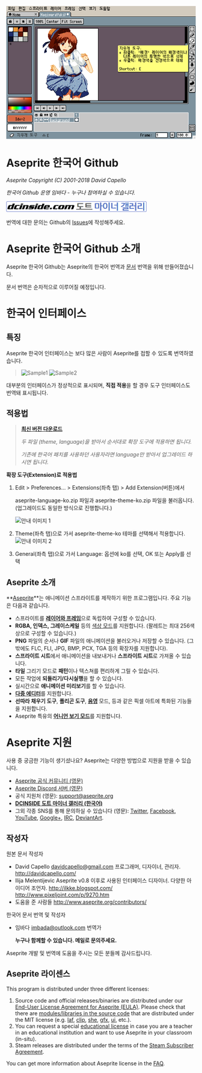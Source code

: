 ![HelloWorld](gitsource/HelloWorld.png)

# Aseprite 한국어 Github

*Aseprite Copyright (C) 2001-2018 David Capello*

*한국어 Github 운영 임바다 - 누구나 참여하실 수 있습니다.*

[![도트 마이너 갤러리](gitsource/dotgall.png)](http://gall.dcinside.com/m/pixelart)

번역에 대한 문의는 Github의 [Issues](https://github.com/ImBada/Aseprite-Korean/issues)에 작성해주세요.

# Aseprite 한국어 Github 소개

Aseprite 한국어 Github는 Aseprite의 한국어 번역과 [문서](https://www.aseprite.org/docs/) 번역을 위해 만들어졌습니다.

문서 번역은 순차적으로 이루어질 예정입니다.

# 한국어 인터페이스

## 특징

Aseprite 한국어 인터페이스는 보다 많은 사람이 Aseprite를 접할 수 있도록 번역하였습니다.

> ![Sample1](https://raw.githubusercontent.com/ImBada/Aseprite-Korean/master/gitsource/beta1/beta1.png) ![Sample2](https://raw.githubusercontent.com/ImBada/Aseprite-Korean/master/gitsource/beta1/beta2.png)

대부분의 인터페이스가 정상적으로 표시되며, **직접 적용**을 할 경우 도구 인터페이스도 번역돼 표시됩니다.

## 적용법

>[**최신 버전 다운로드**](https://github.com/ImBada/Aseprite-Korean/releases)
>
>*두 파일 (theme, language)을 받아서 순서대로 확장 도구에 적용하면 됩니다.*
>
>*기존에 한국어 패치를 사용하던 사용자라면 language만 받아서 업그레이드 하시면 됩니다.*
>

**확장 도구(Extension)로 적용법**

1. Edit > Preferences... > Extensions(좌측 탭) > Add Extension(버튼)에서

   aseprite-language-ko.zip 파일과 aseprite-theme-ko.zip 파일을 불러옵니다. (업그레이드도 동일한 방식으로 진행합니다.)

   ![안내 이미지 1](https://raw.githubusercontent.com/ImBada/Aseprite-Korean/master/gitsource/beta1/beta3.png)


1. Theme(좌측 탭)으로 가서 aseprite-theme-ko 테마를 선택해서 적용합니다.
	![안내 이미지 2](https://raw.githubusercontent.com/ImBada/Aseprite-Korean/master/gitsource/beta1/beta4.png)
2. General(좌측 탭)으로 가서 Language: 옵션에 ko를 선택, OK 또는 Apply를 선택


## Aseprite 소개
**[Aseprite](https://www.aseprite.org/)**는 애니메이션 스프라이트를 제작하기 위한 프로그램입니다. 주요 기능은 다음과 같습니다.
* 스프라이트를 [**레이어와 프레임**](http://www.aseprite.org/docs/timeline/)으로 독립하여 구성할 수 있습니다.
* **RGBA, 인덱스, 그레이스케일** 등의 [색상 모드](http://www.aseprite.org/docs/color/)를 지원합니다. (팔레트는 최대 256색상으로 구성할 수 있습니다.)
* **PNG** 파일의 순서나 **GIF** 파일의 애니메이션을 불러오거나 저장할 수 있습니다. (그밖에도
  FLC, FLI, JPG, BMP, PCX, TGA 등의 확장자를 지원합니다).
* **스프라이트 시트**에서 애니메이션을 내보내거나 **스프라이트 시트**로 가져올 수 있습니다.
* **타일** 그리기 모드로 **패턴**이나 텍스쳐를 편리하게 그릴 수 있습니다.
* 모든 작업에 **되돌리기/다시실행**을 할 수 있습니다.
* 실시간으로 **애니메이션 미리보기**를 할 수 있습니다.
* [**다중 에디터**](http://www.aseprite.org/docs/workspace/#drag-and-drop-tabs)를 지원합니다.
* **선따라 채우기 도구**, **폴리곤 도구**, [**음영**](http://www.aseprite.org/docs/shading/) 모드, 등과 같은 픽셀 아트에 특화된 기능들을 지원합니다.
* Aseprite 특유의 [**어니언 보기 모드**](https://www.aseprite.org/docs/animation/#onion-skinning)를 지원합니다.

# Aseprite 지원

사용 중 궁금한 기능이 생기셨나요? Aseprite는 다양한 방법으로 지원을 받을 수 있습니다.

* [Aseprite 공식 커뮤니티 (영문)](https://community.aseprite.org/)
* [Aseprite Discord 서버 (영문)](https://discord.gg/Yb2CeX8)
* 공식 지원처 (영문): [support@aseprite.org](mailto:support@aseprite.org)
* [**DCINSIDE 도트 마이너 갤러리 (한국어)**](http://gall.dcinside.com/m/pixelart)
* 그외 각종 SNS를 통해 문의하실 수 있습니다 (영문):
  [Twitter](https://twitter.com/aseprite/),
  [Facebook](https://facebook.com/aseprite/),
  [YouTube](https://www.youtube.com/user/aseprite),
  [Google+](https://plus.google.com/+AsepriteOrg/posts),
  [IRC](http://webchat.freenode.net/?channels=aseprite),
  [DeviantArt](https://aseprite.deviantart.com/).

## 작성자

원본 문서 작성자
* David Capello [davidcapello@gmail.com](mailto:davidcapello@gmail.com) 
  프로그래머, 디자이너, 관리자.
  http://davidcapello.com/
* Ilija Melentijevic
  Aseprite v0.8 이후로 사용된 인터페이스 디자이너. 다양한 아이디어 조언자.
  http://ilkke.blogspot.com/
  http://www.pixeljoint.com/p/9270.htm
* 도움을 준 사람들
  http://www.aseprite.org/contributors/

한국어 문서 번역 및 작성자

* 임바다 [imbada@outlook.com](malito:imbada@outlook.com)
  번역가

  **누구나 함께할 수 있습니다. 메일로 문의주세요.**

Aseprite 개발 및 번역에 도움을 주시는 모든 분들께 감사드립니다.

## Aseprite 라이센스

This program is distributed under three different licenses:

1. Source code and official releases/binaries are distributed under
   our [End-User License Agreement for Aseprite (EULA)](EULA.txt). Please check
   that there are [modules/libraries in the source code](src/README.md) that
   are distributed under the MIT license
   (e.g. [laf](https://github.com/aseprite/laf),
   [clip](https://github.com/aseprite/clip),
   [she](https://github.com/aseprite/aseprite/tree/master/src/she),
   [gfx](src/gfx), [ui](src/ui), etc.).
2. You can request a special
   [educational license](http://www.aseprite.org/faq/#is-there-an-educational-license)
   in case you are a teacher in an educational institution and want to
   use Aseprite in your classroom (in-situ).
3. Steam releases are distributed under the terms of the
   [Steam Subscriber Agreement](http://store.steampowered.com/subscriber_agreement/).

You can get more information about Aseprite license in the
[FAQ](http://www.aseprite.org/faq/#licensing-&-commercial).
